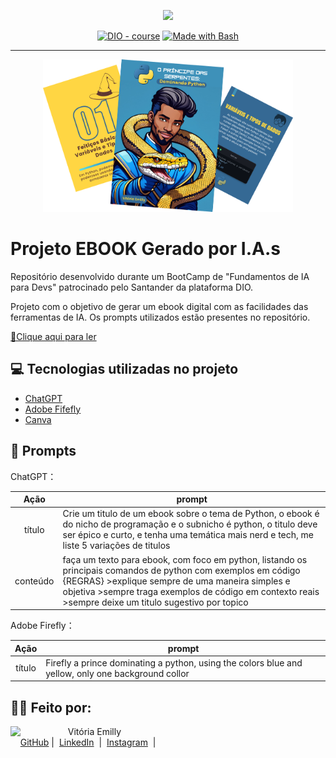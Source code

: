 <p align="center">
    <img width="100" src=".github/assets/banner.png">
</p>


<p align="center">
<a href="https://dio.me/"><img src="https://img.shields.io/badge/DIO-Course-28DA77?logo=youtube" alt="DIO - course"></a>
<a href="https://www.gnu.org/software/bash/" title="Go to Bash homepage"><img src="https://img.shields.io/badge/Prompt-Project-blue?logo=gnu-bash&amp;logoColor=white" alt="Made with Bash"></a></p>

-------


<p align="center">
<img 
    src="./assets/cover.png"
    width="400"  
/>
</p>

# Projeto EBOOK Gerado por I.A.s


Repositório desenvolvido durante um BootCamp de "Fundamentos de IA para Devs" patrocinado pelo Santander da plataforma DIO.

Projeto com o objetivo de gerar um ebook digital com as facilidades das ferramentas de IA. Os prompts utilizados estão presentes no repositório.

<a href="https://github.com/vitsantos/prompts-recipe-to-create-a-ebook/blob/main/output/EBook%20-%20O%20Pr%C3%ADncipe%20das%20Serpentes%20Dominando%20Python.pdf" title="View PDF now"> 📕Clique aqui para ler</a>

## 💻 Tecnologias utilizadas no projeto

- [ChatGPT](https://chat.openai.com/) 
- [Adobe Fifefly](https://firefly.adobe.com/inspire/images)
- [Canva](https://www.canva.com/)

## 🧠 Prompts


ChatGPT：

|   Ação   | prompt                                                                                                                                                                                                                                                                         |
| :------: | ------------------------------------------------------------------------------------------------------------------------------------------------------------------------------------------------------------------------------------------------------------------------------ |
|  título  | Crie um titulo de um ebook sobre o tema de Python, o ebook é do nicho de programação e o subnicho é python, o titulo deve ser épico e curto, e tenha uma temática mais nerd e tech, me liste 5 variações de titulos                                                  |
| conteúdo | faça um texto para ebook, com foco em python, listando os principais comandos de python com exemplos em código {REGRAS} >explique sempre de uma maneira simples e objetiva >sempre traga exemplos de código em contexto reais >sempre deixe um titulo sugestivo por topico|


Adobe Firefly：

|  Ação  | prompt                                                                                 |
| :----: | -------------------------------------------------------------------------------------- |
| título |Firefly a prince dominating a python, using the colors blue and yellow, only one background collor|


## 👨‍💻 Feito por:

<p>
    <img 
      align=left 
      margin=10 
      width=80 
      src="https://avatars.githubusercontent.com/u/126416070?s=400&u=2db85523df4568547c5e23a55f8ff10c70f85873&v=4"
    />
    <p>&nbsp&nbsp&nbspVitória Emilly<br>
    &nbsp&nbsp&nbsp
    <a href="https://github.com/vitsantos">
    GitHub</a>&nbsp;|&nbsp;
    <a href="www.linkedin.com/in/vitsantos27">
    LinkedIn</a>
&nbsp;|&nbsp;
    <a href="https://www.instagram.com/vitoriaemillysm/">
    Instagram</a>
&nbsp;|&nbsp;</p>
</p>
<br/><br/>
<p>

